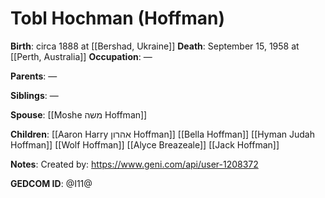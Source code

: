 # Tobl Hochman (Hoffman)
**Birth**: circa 1888 at [[Bershad, Ukraine]]
**Death**: September 15, 1958 at [[Perth, Australia]]
**Occupation**: —

**Parents**:
—

**Siblings**:
—

**Spouse**:
[[Moshe משה Hoffman]]

**Children**:
[[Aaron Harry אהרון Hoffman]]
[[Bella Hoffman]]
[[Hyman Judah Hoffman]]
[[Wolf Hoffman]]
[[Alyce Breazeale]]
[[Jack Hoffman]]

**Notes**:
Created by: https://www.geni.com/api/user-1208372

**GEDCOM ID**: @I11@
